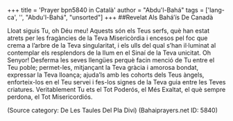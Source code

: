 +++
title = 'Prayer bpn5840 in Català'
author = "Abdu'l-Bahá"
tags = ['lang-ca', '', "Abdu'l-Bahá", "unsorted"]
+++
##Revelat Als Bahá’ís De Canadà

Lloat siguis Tu, oh Déu meu! Aquests són els Teus serfs, què han estat atrets per les fragàncies de la Teva Misericòrdia i encesos pel foc que crema a l’arbre de la Teva singularitat, i els ulls del qual s’han il·luminat al contemplar els resplendors de la llum en el Sinaí de la Teva unicitat.
Oh Senyor! Desferma les seves llengües perquè facin menció de Tu entre el Teu poble; permet-les, mitjançant la Teva gràcia i amorosa bondat, expressar la Teva lloança; ajuda’ls amb les cohorts dels Teus àngels, enforteix-los en el Teu servei i fes-los signes de la Teva guia entre les Teves criatures.
Veritablement Tu ets el Tot Poderós, el Més Exaltat, el què sempre perdona, el Tot Misericordiós.

(Source category: De Les Taules Del Pla Diví)
(Bahaiprayers.net ID: 5840)
